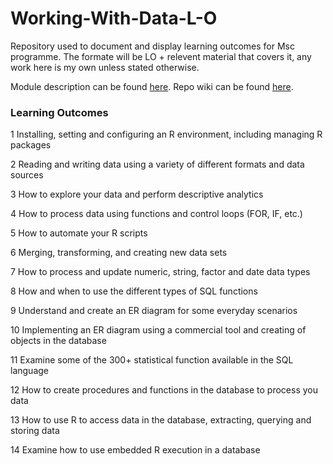 # Working-With-Data-L-O

Repository used to document and display learning outcomes for Msc programme. The formate will be LO + relevent material that covers it, any work here is my own unless stated otherwise.

Module description can be found [here](https://github.com/Maks-Drzezdzon/Working-With-Data-L-O/blob/master/DATA9900-Data%20Mining.pdf).
Repo wiki can be found [here](https://github.com/Maks-Drzezdzon/Working-With-Data-L-O/wiki).

### Learning Outcomes

1 Installing, setting and configuring an R environment, including managing R packages

2 Reading and writing data using a variety of different formats and data sources

3 How to explore your data and perform descriptive analytics

4 How to process data using functions and control loops (FOR, IF, etc.)

5 How to automate your R scripts

6 Merging, transforming, and creating new data sets

7 How to process and update numeric, string, factor and date data types

8 How and when to use the different types of SQL functions

9 Understand and create an ER diagram for some everyday scenarios

10 Implementing an ER diagram using a commercial tool and creating of objects in the database

11 Examine some of the 300+ statistical function available in the SQL language

12 How to create procedures and functions in the database to process you data

13 How to use R to access data in the database, extracting, querying and storing data

14 Examine how to use embedded R execution in a database
